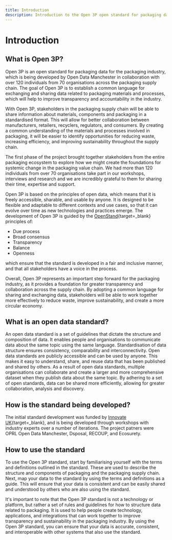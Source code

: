 ```yaml
---
title: Introduction
description: Introduction to the Open 3P open standard for packaging data for the packaging value chain.
---
```


# Introduction

## What is Open 3P?

Open 3P is an open standard for packaging data for the packaging industry, which is being developed by Open Data Manchester in collaboration with over 120 individuals from 70 organisations across the packaging supply chain. The goal of Open 3P is to establish a common language for exchanging and sharing data related to packaging materials and processes, which will help to improve transparency and accountability in the industry.

With Open 3P, stakeholders in the packaging supply chain will be able to share information about materials, components and packaging in a standardised format. This will allow for better collaboration between manufacturers, retailers, recyclers, regulators, and consumers. By creating a common understanding of the materials and processes involved in packaging, it will be easier to identify opportunities for reducing waste, increasing efficiency, and improving sustainability throughout the supply chain.

The first phase of the project brought together stakeholders from the entire packaging ecosystem to explore how we might create the foundations for systemic change in the packaging value chain. We had more than 120 individuals from over 70 organisations take part in our workshops, interviews and research and we are incredibly grateful to them for sharing their time, expertise and support.

Open 3P is based on the principles of open data, which means that it is freely accessible, sharable, and usable by anyone. It is designed to be flexible and adaptable to different contexts and use cases, so that it can evolve over time as new technologies and practices emerge. The development of Open 3P is guided by the [OpenStand](https://open-stand.org/){target=_blank} principles of:

* Due process
* Broad consensus
* Transparency
* Balance
* Openness

which ensure that the standard is developed in a fair and inclusive manner, and that all stakeholders have a voice in the process.

Overall, Open 3P represents an important step forward for the packaging industry, as it provides a foundation for greater transparency and collaboration across the supply chain. By adopting a common language for sharing and exchanging data, stakeholders will be able to work together more effectively to reduce waste, improve sustainability, and create a more circular economy.

## What is an open data standard?

An open data standard is a set of guidelines that dictate the structure and composition of data. It enables people and organisations to communicate data about the same topic using the same language. Standardisation of data structure ensures consistency, comparability and interconnectivity. Open data standards are publicly accessible and can be used by anyone. This makes it easy to understand, share, and reuse data that has been published and shared by others. As a result of open data standards, multiple organisations can collaborate and create a larger and more comprehensive dataset when they publish data about the same topic. By adhering to a set of open standards, data can be shared more efficiently, allowing for greater collaboration, analysis and discovery.

## How is the standard being developed?

The initial standard development was funded by [Innovate UK](https://www.gov.uk/government/organisations/innovate-uk){target=_blank}, and is being developed through workshops with industry experts over a number of iterations. The project patners were OPRL Open Data Manchester, Dsposal, RECOUP, and Ecosurety.

## How to use the standard

To use the Open 3P standard, start by familiarising yourself with the terms and definitions outlined in the standard. These are used to describe the structure and components of packaging and the packaging supply chain. Next, map your data to the standard by using the terms and definitions as a guide. This will ensure that your data is consistent and can be easily shared and understood by others who are also using the standard.

It's important to note that the Open 3P standard is not a technology or platform, but rather a set of rules and guidelines for how to structure data related to packaging. It is used to help people create technology, applications, and integrations that can work together to improve transparency and sustainability in the packaging industry. By using the Open 3P standard, you can ensure that your data is accurate, consistent, and interoperable with other systems that also use the standard.
